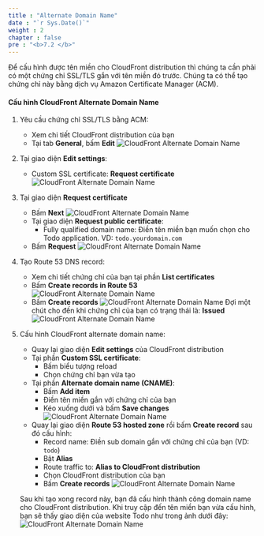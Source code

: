 ```yaml
---
title : "Alternate Domain Name"
date : "`r Sys.Date()`"
weight : 2
chapter : false
pre : "<b>7.2 </b>"
---
```

Để cấu hình được tên miền cho CloudFront distribution thì chúng ta cần phải có một chứng chỉ SSL/TLS gắn với tên miền đó trước. Chúng ta có thể tạo chứng chỉ này bằng dịch vụ Amazon Certificate Manager (ACM).
#### Cấu hình CloudFront Alternate Domain Name
1. Yêu cầu chứng chỉ SSL/TLS bằng ACM:
    - Xem chi tiết CloudFront distribution của bạn
    - Tại tab **General**, bấm **Edit**
    ![CloudFront Alternate Domain Name](/images/7-route53/route53_request_acm_1.png)
2. Tại giao diện **Edit settings**:
    - Custom SSL certificate: **Request certificate**
    ![CloudFront Alternate Domain Name](/images/7-route53/route53_request_acm_2.png)
3. Tại giao diện **Request certificate**
    - Bấm **Next**
    ![CloudFront Alternate Domain Name](/images/7-route53/route53_request_acm_3.png)
    - Tại giao diện **Request public certificate**:
      - Fully qualified domain name: Điền tên miền bạn muốn chọn cho Todo application. VD: `todo.yourdomain.com`
    - Bấm **Request**
    ![CloudFront Alternate Domain Name](/images/7-route53/route53_request_acm_4.png)
4. Tạo Route 53 DNS record:
    - Xem chi tiết chứng chỉ của bạn tại phần **List certificates**
    - Bấm **Create records in Route 53**
    ![CloudFront Alternate Domain Name](/images/7-route53/route53_request_acm_5.png)
    - Bấm **Create records**
    ![CloudFront Alternate Domain Name](/images/7-route53/route53_request_acm_6.png)
    Đợi một chút cho đến khi chứng chỉ của bạn có trạng thái là: **Issued**
    ![CloudFront Alternate Domain Name](/images/7-route53/route53_request_acm_7.png)
5. Cấu hình CloudFront alternate domain name:
    - Quay lại giao diện **Edit settings** của CloudFront distribution
    - Tại phần **Custom SSL certificate**:
      - Bấm biểu tượng reload
      - Chọn chứng chỉ bạn vừa tạo
    - Tại phần **Alternate domain name (CNAME)**:
      - Bấm **Add item**
      - Điền tên miền gắn với chứng chỉ của bạn
      - Kéo xuống dưới và bấm **Save changes**
    ![CloudFront Alternate Domain Name](/images/7-route53/route53_cloudfront_cname_1.png)
    - Quay lại giao diện **Route 53 hosted zone** rồi bấm **Create record** sau đó cấu hình:
      - Record name: Điền sub domain gắn với chứng chỉ của bạn (VD: `todo`)
      - Bật **Alias**
      - Route traffic to: **Alias to CloudFront distribution**
      - Chọn CloudFront distribution của bạn
      - Bấm **Create records**
    ![CloudFront Alternate Domain Name](/images/7-route53/route53_cloudfront_cname_2.png)

    Sau khi tạo xong record này, bạn đã cấu hình thành công domain name cho CloudFront distribution. Khi truy cập đến tên miền bạn vừa cấu hình, bạn sẽ thấy giao diện của website Todo như trong ảnh dưới đây:
    ![CloudFront Alternate Domain Name](/images/7-route53/route53_todo_app.png)
